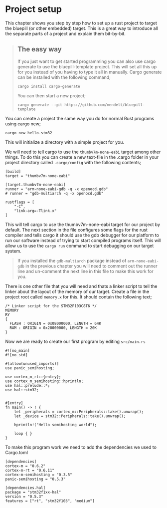 # Project setup
This chapter shows you step by step how to set up a rust project to target the bluepill (or other embedded) target. This is a great way to introduce all the separate parts of a project and explain them bit-by-bit. 

> ## The easy way
> If you just want to get started programming you can also use cargo generate to use the bluepill-template
> project. This will set all this up for you instead of you having to type it all in manually.
> Cargo generate can be installed with the following command;
> ```
> cargo install cargo-generate
> ```
>
> You can then start a new project;
> ```
> cargo generate --git https://github.com/mendelt/bluepill-template
> ```

You can create a project the same way you do for normal Rust programs using cargo new;
```
cargo new hello-stm32
```
This will initialize a directory with a simple project for you.

We will need to tell cargo to use the `thumbv7m-none-eabi` target among other things. To do this you can create a new text-file in the .cargo folder in your project
directory called `.cargo/config` with the following contents;
```
[build]
target = "thumbv7m-none-eabi"

[target.thumbv7m-none-eabi]
runner = "arm-none-eabi-gdb -q -x openocd.gdb"
# runner = "gdb-multiarch -q -x openocd.gdb"

rustflags = [
    "-C",
    "link-arg=-Tlink.x"
]
```

This will tell cargo to use the thumbv7m-none-eabi target for our project by default. The next section in the file configures some flags for the rust compiler and tells
cargo it should use the gdb debugger for our platform to run our software instead of trying to start compiled programs itself. This will allow us to use the `cargo run`
command to start debugging on our target system.

> If you installed the `gdb-multiarch` package instead of `arm-none-eabi-gdb` in the previous chapter you will need to comment out the runner line and un-comment the next line in this file to make this work for you.

There is one other file that you will need and thats a linker script to tell the linker about the layout of the memory of our target.
Create a file in the project root called `memory.x` for this. It should contain the following text;
```
/* Linker script for the STM32F103C8T6 */
MEMORY
RY
{
  FLASH : ORIGIN = 0x08000000, LENGTH = 64K
  RAM : ORIGIN = 0x20000000, LENGTH = 20K
}
```

Now we are ready to create our first program by editing `src/main.rs`
```
#![no_main]
#![no_std]

#[allow(unused_imports)]
use panic_semihosting;

use cortex_m_rt::{entry};
use cortex_m_semihosting::hprintln;
use hal::prelude::*;
use hal::stm32;


#[entry]
fn main() -> ! {
    let _peripherals = cortex_m::Peripherals::take().unwrap();
    let _device = stm32::Peripherals::take().unwrap();

    hprintln!("Hello semihosting world");

    loop { }
}
```

To make this program work we need to add the dependencies we used to Cargo.toml
```
[dependencies]
cortex-m = "0.6.2"
cortex-m-rt = "0.6.11"
cortex-m-semihosting = "0.3.5"
panic-semihosting = "0.5.3"

[dependencies.hal]
package = "stm32f1xx-hal"
version = "0.5.3"
features = ["rt", "stm32f103", "medium"]
```

